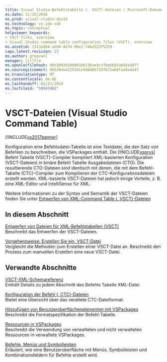```yaml
---
title: Visual Studio-Befehlstabelle (. VSCT)-Dateien | Microsoft-Dokumentation
ms.date: 11/15/2016
ms.prod: visual-studio-dev14
ms.technology: vs-ide-sdk
ms.topic: conceptual
helpviewer_keywords:
- VSCT files, overview
- Visual Studio command table configuration files (VSCT), overview
ms.assetid: 1313adb4-add4-4e74-90e2-f4be522f5259
caps.latest.revision: 23
ms.author: gregvanl
manager: jillfra
ms.openlocfilehash: 98b3892d10b003d6236ae9ccfbebb83a602a5877
ms.sourcegitcommit: 8b538eea125241e9d6d8b7297b72a66faa9a4a47
ms.translationtype: MT
ms.contentlocale: de-DE
ms.lasthandoff: 01/23/2019
ms.locfileid: "58947402"
---
```

# <a name="visual-studio-command-table-vsct-files"></a>VSCT-Dateien (Visual Studio Command Table)
[!INCLUDE[vs2017banner](../../includes/vs2017banner.md)]

Konfiguration eine Befehlsdatei-Tabelle ist eine Textdatei, die den Satz von Befehlen zu beschreiben, die VSPackages enthält. Die [!INCLUDE[vsprvs](../../includes/vsprvs-md.md)] Befehl Tabelle (VSCT)-Compiler kompiliert XML-basierten Konfiguration (VSCT-Dateien) in binäre Befehl Tabelle Ausgabedateien (CTO). Die resultierende CTO-Dateien sind identisch mit denen, die mit dem Befehl-Tabelle (CTC)-Compiler zum Kompilieren der CTC-Konfigurationsdateien erstellt werden. XML-basierte VSCT-Dateien hat jedoch einige Vorteile, z. B. eine XML-Editor und IntelliSense für XML.  
  
 Weitere Informationen zu der Syntax und Semantik der VSCT-Dateien finden Sie unter [Entwerfen von XML-Command Table (. VSCT)-Dateien](../../extensibility/internals/designing-xml-command-table-dot-vsct-files.md)  
  
## <a name="in-this-section"></a>In diesem Abschnitt  
 [Entwerfen von Dateien für XML-Befehlstabellen (VSCT)](../../extensibility/internals/designing-xml-command-table-dot-vsct-files.md)  
 Beschreibt das Entwerfen der VSCT-Dateien.  
  
 [Vorgehensweise: Erstellen Sie ein. VSCT-Datei](../../extensibility/internals/how-to-create-a-dot-vsct-file.md)  
 Vergleicht die Methoden zum Erstellen einer VSCT-Datei an. Beschreibt den Prozess zum manuellen Erstellen eine neue VSCT-Datei.  
  
## <a name="related-sections"></a>Verwandte Abschnitte  
 [VSCT-XML-Schemareferenz](../../extensibility/vsct-xml-schema-reference.md)  
 Enthält Details zu jedem Abschnitt des Befehls Tabelle XML-Datei.  
  
 [Konfiguration der Befehl (. CTC)-Dateien](http://msdn.microsoft.com/3413dda1-f372-4669-bcf0-c64d3463842c)  
 Bietet eine Übersicht über das veraltete CTC-Dateiformat.  
  
 [Hinzufügen von Benutzeroberflächenelementen mit VSPackages](../../extensibility/internals/how-vspackages-add-user-interface-elements.md)  
 Beschreibt die Formatspezifikation der Befehl-Tabelle.  
  
 [Ressourcen in VSPackages](../../extensibility/internals/resources-in-vspackages.md)  
 Beschreibt die Verwendung von verwalteten und nicht verwalteten Ressourcen in verwaltete VSPackages.  
  
 [Befehle, Menüs und Symbolleisten](../../extensibility/internals/commands-menus-and-toolbars.md)  
 Erläutert, wie eine Benutzeroberfläche mit Menüs, Symbolleisten und Kombinationsfeldern für Befehle erstellt wird.
